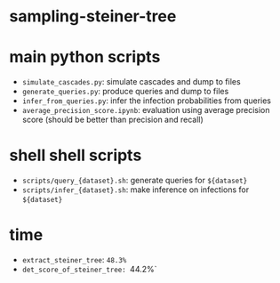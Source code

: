 # sampling-steiner-tree

# main python scripts

- `simulate_cascades.py`: simulate cascades and dump to files
- `generate_queries.py`: produce queries and dump to files
- `infer_from_queries.py`: infer the infection probabilities from queries
- `average_precision_score.ipynb`: evaluation using average precision score (should be better than precision and recall)

# shell shell scripts

- `scripts/query_{dataset}.sh`: generate queries for `${dataset}`
- `scripts/infer_{dataset}.sh`: make inference on infections for `${dataset}`

# time

- `extract_steiner_tree`: `48.3%`
- `det_score_of_steiner_tree: `44.2%`